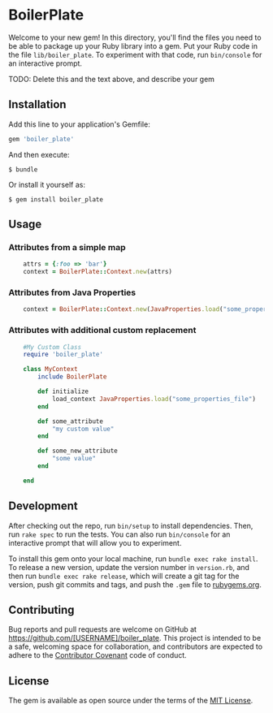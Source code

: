 # BoilerPlate

Welcome to your new gem! In this directory, you'll find the files you need to be able to package up your Ruby library into a gem. Put your Ruby code in the file `lib/boiler_plate`. To experiment with that code, run `bin/console` for an interactive prompt.

TODO: Delete this and the text above, and describe your gem

## Installation

Add this line to your application's Gemfile:

```ruby
gem 'boiler_plate'
```

And then execute:

    $ bundle

Or install it yourself as:

    $ gem install boiler_plate

## Usage

### Attributes from a simple map
```ruby
	attrs = {:foo => 'bar'}
	context = BoilerPlate::Context.new(attrs)
```

### Attributes from Java Properties
```ruby
	context = BoilerPlate::Context.new(JavaProperties.load("some_properties_file"))
```

### Attributes with additional custom replacement
```ruby
	#My Custom Class
	require 'boiler_plate'

	class MyContext
		include BoilerPlate	

		def initialize
			load_context JavaProperties.load("some_properties_file")
		end

		def some_attribute
			"my custom value"
		end

		def some_new_attribute
			"some value"
		end	

	end
```

## Development

After checking out the repo, run `bin/setup` to install dependencies. Then, run `rake spec` to run the tests. You can also run `bin/console` for an interactive prompt that will allow you to experiment.

To install this gem onto your local machine, run `bundle exec rake install`. To release a new version, update the version number in `version.rb`, and then run `bundle exec rake release`, which will create a git tag for the version, push git commits and tags, and push the `.gem` file to [rubygems.org](https://rubygems.org).

## Contributing

Bug reports and pull requests are welcome on GitHub at https://github.com/[USERNAME]/boiler_plate. This project is intended to be a safe, welcoming space for collaboration, and contributors are expected to adhere to the [Contributor Covenant](http://contributor-covenant.org) code of conduct.


## License

The gem is available as open source under the terms of the [MIT License](http://opensource.org/licenses/MIT).

